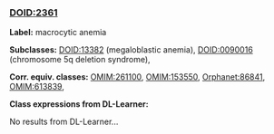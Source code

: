 
### [DOID:2361](http://purl.obolibrary.org/obo/DOID_2361)
**Label:** macrocytic anemia

**Subclasses:** [DOID:13382](http://purl.obolibrary.org/obo/DOID_13382) (megaloblastic anemia), [DOID:0090016](http://purl.obolibrary.org/obo/DOID_0090016) (chromosome 5q deletion syndrome), 

**Corr. equiv. classes:** [OMIM:261100](http://purl.obolibrary.org/obo/OMIM_261100), [OMIM:153550](http://purl.obolibrary.org/obo/OMIM_153550), [Orphanet:86841](http://www.orpha.net/ORDO/Orphanet_86841), [OMIM:613839](http://purl.obolibrary.org/obo/OMIM_613839), 

**Class expressions from DL-Learner:**

No results from DL-Learner...



